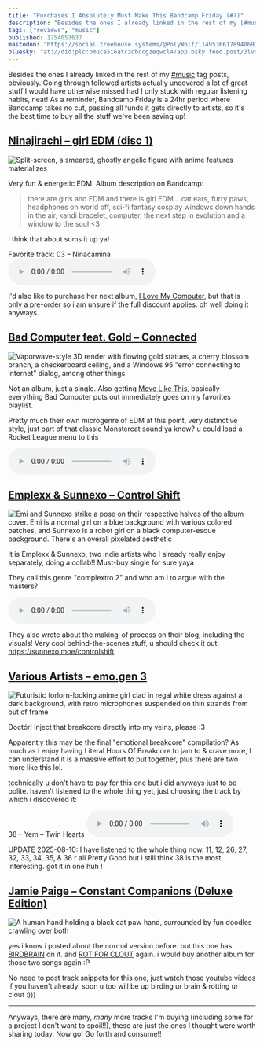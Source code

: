 ```yaml
---
title: "Purchases I Absolutely Must Make This Bandcamp Friday (#7)"
description: "Besides the ones I already linked in the rest of my [#music](https://wolfgirl.dev/tags/music/) tag posts, obviously. Going through follow..."
tags: ["reviews", "music"]
published: 1754053637
mastodon: "https://social.treehouse.systems/@PolyWolf/114953661789406910"
bluesky: "at://did:plc:bmuca5i6atczdbccgzeqwcl4/app.bsky.feed.post/3lvdpt7rh2c2u"
---
```


Besides the ones I already linked in the rest of my [#music](https://wolfgirl.dev/tags/music/) tag posts, obviously. Going through followed artists actually uncovered a lot of great stuff I would have otherwise missed had I only stuck with regular listening habits, neat! As a reminder, Bandcamp Friday is a 24hr period where Bandcamp takes no cut, passing all funds it gets directly to artists, so it's the best time to buy all the stuff we've been saving up!

## [Ninajirachi – girl EDM (disc 1)](https://ninajirachi.bandcamp.com/album/girl-edm-disc-1)

![Split-screen, a smeared, ghostly angelic figure with anime features materializes](<https://static.wolfgirl.dev/polywolf/blog/01986326-c3ea-7119-8ff0-ebe7b38e38d0/girl-edm-1.jpg>)

Very fun & energetic EDM. Album description on Bandcamp:

> there are girls and EDM and there is girl EDM... cat ears, furry paws, headphones on world off, sci-fi fantasy cosplay windows down hands in the air, kandi bracelet, computer, the next step in evolution and a window to the soul <3

i think that about sums it up ya!

Favorite track: 03 – Ninacamina <audio src="https://static.wolfgirl.dev/polywolf/blog/01986326-c3ea-7119-8ff0-ebe7b38e38d0/03_Ninacamina.mp3" controls></audio>

I'd also like to purchase her next album, [I Love My Computer](https://ninajirachi.bandcamp.com/album/i-love-my-computer), but that is only a pre-order so i am unsure if the full discount applies. oh well doing it anyways.

## [Bad Computer feat. Gold – Connected](https://monstercatmedia.bandcamp.com/track/connected)

![Vaporwave-style 3D render with flowing gold statues, a cherry blossom branch, a checkerboard ceiling, and a Windows 95 "error connecting to internet" dialog, among other things](<https://static.wolfgirl.dev/polywolf/blog/01986326-c3ea-7119-8ff0-ebe7b38e38d0/connected.jpg>)

Not an album, just a single. Also getting [Move Like This](https://ncsmusic.bandcamp.com/track/move-like-this), basically everything Bad Computer puts out immediately goes on my favorites playlist.

Pretty much their own microgenre of EDM at this point, very distinctive style, just part of that classic Monstercat sound ya know? u could load a Rocket League menu to this

<audio src="https://static.wolfgirl.dev/polywolf/blog/01986326-c3ea-7119-8ff0-ebe7b38e38d0/01_Connected.mp3" controls></audio>

## [Emplexx & Sunnexo – Control Shift](https://sunnexo.bandcamp.com/album/control-shift)

![Emi and Sunnexo strike a pose on their respective halves of the album cover. Emi is a normal girl on a blue background with various colored patches, and Sunnexo is a robot girl on a black computer-esque background. There's an overall pixelated aesthetic](<https://static.wolfgirl.dev/polywolf/blog/01986326-c3ea-7119-8ff0-ebe7b38e38d0/control-shift.jpg>)

It is Emplexx & Sunnexo, two indie artists who I already really enjoy separately, doing a collab!! Must-buy single for sure yaya

They call this genre "complextro 2" and who am i to argue with the masters?

<audio src="https://static.wolfgirl.dev/polywolf/blog/01986326-c3ea-7119-8ff0-ebe7b38e38d0/Control_Shift.mp3" controls></audio>

They also wrote about the making-of process on their blog, including the visuals! Very cool behind-the-scenes stuff, u should check it out: <https://sunnexo.moe/controlshift>

## [Various Artists – emo.gen 3](https://lostfrog.bandcamp.com/album/emo-gen-3)

![Futuristic forlorn-looking anime girl clad in regal white dress against a dark background, with retro microphones suspended on thin strands from out of frame](<https://static.wolfgirl.dev/polywolf/blog/01986326-c3ea-7119-8ff0-ebe7b38e38d0/emo-gen-3.jpg>)

Doctór! inject that breakcore directly into my veins, please :3

Apparently this may be the final "emotional breakcore" compilation? As much as I enjoy having Literal Hours Of Breakcore to jam to & crave more, I can understand it is a massive effort to put together, plus there are two more like this lol.

technically u don't have to pay for this one but i did anyways just to be polite. haven't listened to the whole thing yet, just choosing the track by which i discovered it:

38 – Yem – Twin Hearts <audio src="https://static.wolfgirl.dev/polywolf/blog/01986326-c3ea-7119-8ff0-ebe7b38e38d0/38_Twin_Hearts.mp3" controls></audio>

UPDATE 2025-08-10: I have listened to the whole thing now. 11, 12, 26, 27, 32, 33, 34, 35, & 36 r all Pretty Good but i still think 38 is the most interesting. got it in one huh !

## [Jamie Paige – Constant Companions (Deluxe Edition)](https://jamiepaige.bandcamp.com/album/constant-companions-deluxe-edition)

![A human hand holding a black cat paw hand, surrounded by fun doodles crawling over both](<https://static.wolfgirl.dev/polywolf/blog/01986326-c3ea-7119-8ff0-ebe7b38e38d0/constant-companions-deluxe-edition.jpg>)

yes i know i posted about the normal version before. but this one has [BIRDBRAIN](https://www.youtube.com/watch?v=0iVlSNpq8i8) on it. and [ROT FOR CLOUT](https://www.youtube.com/watch?v=_AjJZEcMdww) again. i would buy another album for those two songs again :P

No need to post track snippets for this one, just watch those youtube videos if you haven't already. soon u too will be up birding ur brain & rotting ur clout :)))

---

Anyways, there are many, _many_ more tracks I'm buying (including some for a project I don't want to spoil!!), these are just the ones I thought were worth sharing today. Now go! Go forth and consume!!